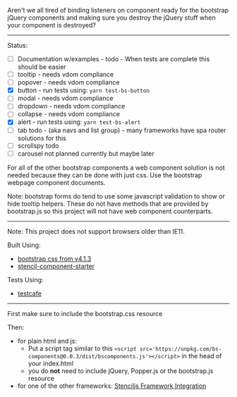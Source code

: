 Aren't we all tired of binding listeners on component ready for the bootstrap jQuery components and making sure you destroy the jQuery stuff when your component is destroyed?

---

Status:

- [ ] Documentation w/examples - todo - When tests are complete this should be easier
- [ ] tooltip - needs vdom compliance
- [ ] popover - needs vdom compliance
- [x] button - run tests using: `yarn test-bs-button`
- [ ] modal - needs vdom compliance
- [ ] dropdown - needs vdom compliance
- [ ] collapse - needs vdom compliance
- [x] alert - run tests using: `yarn test-bs-alert`
- [ ] tab todo - (aka navs and list group) - many frameworks have spa router solutions for this
- [ ] scrollspy todo
- [ ] carousel not planned currently but maybe later

For all of the other bootstrap components a web component solution is not needed because they can be done with just css. Use the bootstrap webpage component documents.

Note: bootstrap forms do tend to use some javascript validation to show or hide tooltip helpers. These do not have methods that are provided by bootstrap.js so this project will not have web component counterparts.

---

Note: This project does not support browsers older than IE11.

Built Using:

- [bootstrap css from v4.1.3](https://github.com/twbs/bootstrap/releases/tag/v4.1.3)
- [stencil-component-starter](https://github.com/ionic-team/stencil-component-starter)

Tests Using:

- [testcafe](https://github.com/DevExpress/testcafe)

---

First make sure to include the bootstrap.css resource

Then:
- for plain html and js:
  - Put a script tag similar to this `<script src='https://unpkg.com/bs-components@0.0.3/dist/bscomponents.js'></script>` in the head of your index.html
  - you do **not** need to include jQuery, Popper.js or the bootstrap.js resource
- for one of the other frameworks: [Stenciljs Framework Integration](https://stenciljs.com/docs/framework-integration)

